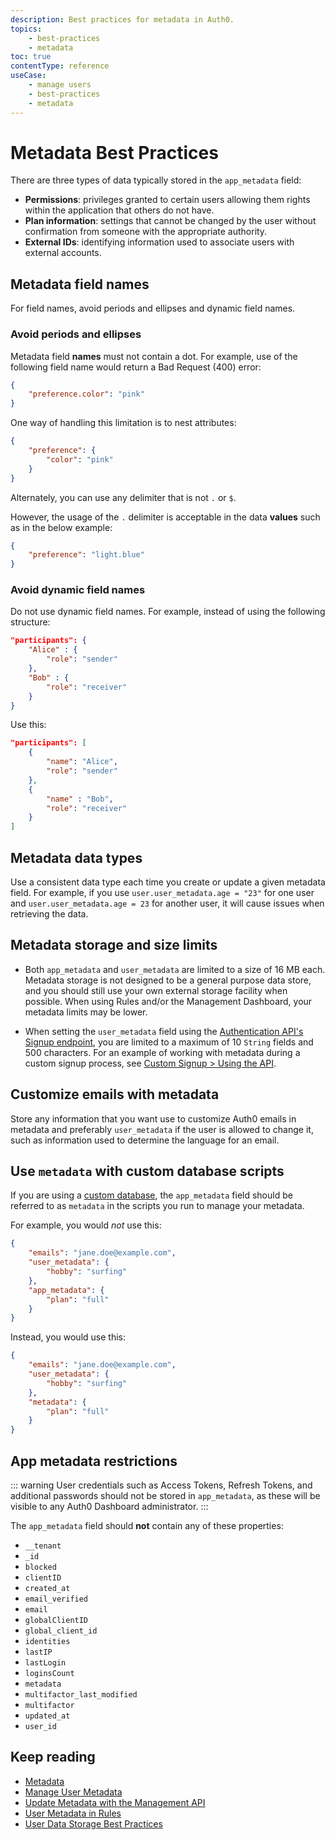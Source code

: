 ```yaml
---
description: Best practices for metadata in Auth0.
topics:
    - best-practices
    - metadata
toc: true
contentType: reference
useCase:
    - manage users
    - best-practices
    - metadata
---
```


# Metadata Best Practices

There are three types of data typically stored in the `app_metadata` field:

* **Permissions**: privileges granted to certain users allowing them rights within the application that others do not have.
* **Plan information**: settings that cannot be changed by the user without confirmation from someone with the appropriate authority.
* **External IDs**: identifying information used to associate users with external accounts. 

## Metadata field names

For field names, avoid periods and ellipses and dynamic field names.

### Avoid periods and ellipses

Metadata field **names** must not contain a dot. For example, use of the following field name would return a Bad Request (400) error:

```json
{
    "preference.color": "pink"
}
```

One way of handling this limitation is to nest attributes:

```json
{
    "preference": {
        "color": "pink"
    }
}
```

Alternately, you can use any delimiter that is not  `.` or `$`.

However, the usage of the `.` delimiter is acceptable in the data **values** such as in the below example:

```json
{
    "preference": "light.blue"
}
```

### Avoid dynamic field names

Do not use dynamic field names. For example, instead of using the following structure:

```json
"participants": {
    "Alice" : {
        "role": "sender"
    },
    "Bob" : {
        "role": "receiver"
    }
}
```

Use this:

```json
"participants": [
    {
        "name": "Alice",
        "role": "sender"
    },
    {
        "name" : "Bob",
        "role": "receiver"
    }
]
```

## Metadata data types

Use a consistent data type each time you create or update a given metadata field. For example, if you use `user.user_metadata.age = "23"` for one user and `user.user_metadata.age = 23` for another user, it will cause issues when retrieving the data.

## Metadata storage and size limits

* Both `app_metadata` and `user_metadata` are limited to a size of 16 MB each. Metadata storage is not designed to be a general purpose data store, and you should still use your own external storage facility when possible. When using Rules and/or the Management Dashboard, your metadata limits may be lower.

* When setting the `user_metadata` field using the [Authentication API's Signup endpoint](/api/authentication?javascript#signup), you are limited to a maximum of 10 `String` fields and 500 characters. For an example of working with metadata during a custom signup process, see [Custom Signup > Using the API](/libraries/custom-signup#using-the-api).

## Customize emails with metadata

Store any information that you want use to customize Auth0 emails in metadata and preferably `user_metadata` if the user is allowed to change it, such as information used to determine the language for an email.

## Use `metadata` with custom database scripts

If you are using a [custom database](/connections/database#using-your-own-user-store), the `app_metadata` field should be referred to as `metadata` in the scripts you run to manage your metadata.

For example, you would *not* use this:

```json
{
    "emails": "jane.doe@example.com",
    "user_metadata": {
        "hobby": "surfing"
    },
    "app_metadata": {
        "plan": "full"
    }
}
```

Instead, you would use this:

```json
{
    "emails": "jane.doe@example.com",
    "user_metadata": {
        "hobby": "surfing"
    },
    "metadata": {
        "plan": "full"
    }
}
```

## App metadata restrictions

::: warning
User credentials such as Access Tokens, Refresh Tokens, and additional passwords should not be stored in `app_metadata`, as these will be visible to any Auth0 Dashboard administrator.
:::

The `app_metadata` field should **not** contain any of these properties:

* `__tenant`
* `_id`
* `blocked`
* `clientID`
* `created_at`
* `email_verified`
* `email`
* `globalClientID`
* `global_client_id`
* `identities`
* `lastIP`
* `lastLogin`
* `loginsCount`
* `metadata`
* `multifactor_last_modified`
* `multifactor`
* `updated_at`
* `user_id`

## Keep reading

* [Metadata](/users/concepts/overview-user-metadata)
* [Manage User Metadata](/users/guides/manage-user-metadata)
* [Update Metadata with the Management API](/users/guides/update-metadata-properties-with-management-api)
* [User Metadata in Rules](/rules/current/metadata-in-rules)
* [User Data Storage Best Practices](/best-practices/user-data-storage-best-practices)
